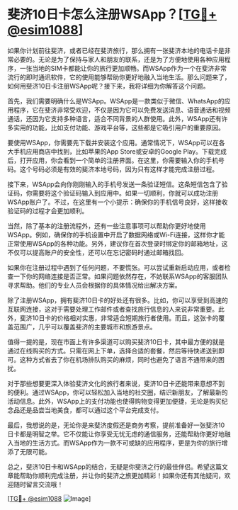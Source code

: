 # 斐济10日卡怎么注册WSApp？[[TG💪+ @esim1088](https://t.me/s/esim1088)]

如果你计划前往斐济，或者已经在斐济旅行，那么拥有一张斐济本地的电话卡是非常必要的。无论是为了保持与家人和朋友的联系，还是为了方便地使用各种应用程序，一张当地的SIM卡都能让你的旅行更加顺畅。而WSApp作为一个在斐济非常流行的即时通讯软件，它的使用能够帮助你更好地融入当地生活。那么问题来了，如何用斐济10日卡注册WSApp呢？接下来，我将详细为你解答这个问题。

首先，我们需要明确什么是WSApp。WSApp是一款类似于微信、WhatsApp的应用程序，它在斐济非常受欢迎，不仅是因为它可以免费发送消息、语音通话和视频通话，还因为它支持多种语言，适合不同背景的人群使用。此外，WSApp还有许多实用的功能，比如支付功能、游戏平台等，这些都是它吸引用户的重要原因。

要使用WSApp，你需要先下载并安装这个应用。通常情况下，WSApp可以在各大手机应用商店中找到，比如苹果的App Store或安卓的Google Play。下载完成后，打开应用，你会看到一个简单的注册界面。在这里，你需要输入你的手机号码。这个号码必须是有效的斐济本地号码，因为只有这样才能完成注册过程。

接下来，WSApp会向你刚刚输入的手机号发送一条验证短信。这条短信包含了验证码，你需要将这个验证码输入到应用中。如果一切顺利，你就可以成功注册WSApp账户了。不过，在这里有一个小提示：确保你的手机信号良好，这样接收验证码的过程才会更加顺利。

当然，除了基本的注册流程外，还有一些注意事项可以帮助你更好地使用WSApp。例如，确保你的手机设置中开启了数据网络或Wi-Fi连接，这样你才能正常使用WSApp的各种功能。另外，建议你在首次登录时绑定你的邮箱地址，这不仅可以提高账户的安全性，还可以在忘记密码时通过邮箱找回。

如果你在注册过程中遇到了任何问题，不要慌张。可以尝试重新启动应用，或者检查一下你的网络连接是否正常。如果问题依然存在，不妨联系WSApp的客服团队寻求帮助。他们的专业人员会根据你的具体情况给出解决方案。

除了注册WSApp，拥有斐济10日卡的好处还有很多。比如，你可以享受到高速的互联网连接，这对于需要处理工作邮件或者查找旅行信息的人来说非常重要。此外，斐济10日卡的价格相对实惠，非常适合短期旅行者使用。而且，这张卡的覆盖范围广，几乎可以覆盖斐济的主要城市和旅游景点。

值得一提的是，现在市面上有许多渠道可以购买斐济10日卡，其中最方便的就是通过在线购买的方式。只需在网上下单，选择合适的套餐，然后等待快递送到即可。这种方式省去了你在机场排队购买的麻烦，同时也避免了语言不通带来的困扰。

对于那些想要更深入体验斐济文化的旅行者来说，斐济10日卡还能带来意想不到的便利。通过WSApp，你可以轻松加入当地的社交圈，结识新朋友，了解最新的活动信息。此外，WSApp上的支付功能也使得购物变得更加便捷，无论是购买纪念品还是品尝当地美食，都可以通过这个平台完成支付。

最后，我想说的是，无论你是来斐济度假还是商务考察，提前准备好一张斐济10日卡都是明智之举。它不仅能让你享受无忧无虑的通信服务，还能帮助你更好地融入当地的生活方式。而WSApp作为一款不可或缺的应用程序，更是为你的旅行增添了无限可能。

总之，斐济10日卡和WSApp的结合，无疑是你斐济之行的最佳伴侣。希望这篇文章能帮助你顺利完成注册，并让你的斐济之旅更加精彩！如果你还有其他疑问，欢迎随时留言交流哦！

[[TG💪+ @esim1088](https://t.me/s/esim1088) ![Image](https://i.postimg.cc/4NQfJmqS/Snipaste-2025-05-13-00-14-12.png)]